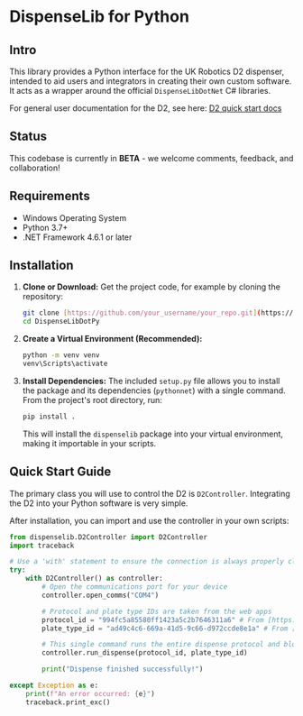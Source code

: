 # DispenseLib for Python

## Intro

This library provides a Python interface for the UK Robotics D2 dispenser, intended to aid users and integrators in creating their own custom software. It acts as a wrapper around the official `DispenseLibDotNet` C# libraries.

For general user documentation for the D2, see here: [D2 quick start docs](https://ukrobotics.tech/docs/d2dispenser/quick-start/)

## Status

This codebase is currently in **BETA** - we welcome comments, feedback, and collaboration!

## Requirements
* Windows Operating System
* Python 3.7+
* .NET Framework 4.6.1 or later

## Installation

1.  **Clone or Download:** Get the project code, for example by cloning the repository:
    ```bash
    git clone [https://github.com/your_username/your_repo.git](https://github.com/your_username/your_repo.git)
    cd DispenseLibDotPy
    ```

2.  **Create a Virtual Environment (Recommended):**
    ```bash
    python -m venv venv
    venv\Scripts\activate
    ```

3.  **Install Dependencies:** The included `setup.py` file allows you to install the package and its dependencies (`pythonnet`) with a single command. From the project's root directory, run:
    ```bash
    pip install .
    ```
    This will install the `dispenselib` package into your virtual environment, making it importable in your scripts.

## Quick Start Guide

The primary class you will use to control the D2 is `D2Controller`. Integrating the D2 into your Python software is very simple.

After installation, you can import and use the controller in your own scripts:

```python
from dispenselib.D2Controller import D2Controller
import traceback

# Use a 'with' statement to ensure the connection is always properly closed
try:
    with D2Controller() as controller:
        # Open the communications port for your device
        controller.open_comms("COM4")

        # Protocol and plate type IDs are taken from the web apps
        protocol_id = "994fc5a85580ff1423a5c2b7646311a6" # From [https://dispense.ukrobotics.app](https://dispense.ukrobotics.app)
        plate_type_id = "ad49c4c6-669a-41d5-9c66-d972ccde8e1a" # From [https://labware.ukrobotics.app](https://labware.ukrobotics.app)

        # This single command runs the entire dispense protocol and blocks until complete
        controller.run_dispense(protocol_id, plate_type_id)

        print("Dispense finished successfully!")

except Exception as e:
    print(f"An error occurred: {e}")
    traceback.print_exc()